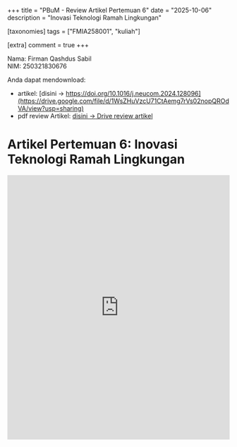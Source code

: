 +++
title = "PBuM - Review Artikel Pertemuan 6"
date = "2025-10-06"
description = "Inovasi Teknologi Ramah Lingkungan"

[taxonomies]
tags = ["FMIA258001", "kuliah"]

[extra]
comment = true
+++

Nama: Firman Qashdus Sabil\
NIM: 250321830676


Anda dapat mendownload:
- artikel: [disini $\rightarrow$ https://doi.org/10.1016/j.neucom.2024.128096](https://drive.google.com/file/d/1WsZHuVzcU71CtAemg7rVs02nopQROdVA/view?usp=sharing)
- pdf review Artikel: [disini $\rightarrow$ Drive review artikel](https://drive.google.com/file/d/1hh9BX9yUttXgFUcaGyEMECPSz23NfDLt/view?usp=sharing)
 
# Artikel Pertemuan 6: Inovasi Teknologi Ramah Lingkungan
<iframe src="https://drive.google.com/file/d/1hh9BX9yUttXgFUcaGyEMECPSz23NfDLt/preview" width="100%" height="600" allow="autoplay" frameborder="0"></iframe>
